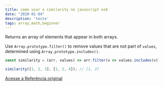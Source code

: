 ```yaml
---
title: como usar o similarity no javascript es6
date: "2020-01-04"
description: 'teste'
tags: array,math,beginner
---
```


Returns an array of elements that appear in both arrays.

Use `Array.prototype.filter()` to remove values that are not part of `values`, determined using `Array.prototype.includes()`.

```js
const similarity = (arr, values) => arr.filter(v => values.includes(v));
```

```js
similarity([1, 2, 3], [1, 2, 4]); // [1, 2]
```


[Acesse a Referência original](http://github.com/30-seconds/)
